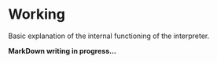 # Working
Basic explanation of the internal functioning of the interpreter.

**MarkDown writing in progress...**
